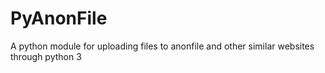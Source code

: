 # PyAnonFile
A python module for uploading files to anonfile and other similar websites through python 3
